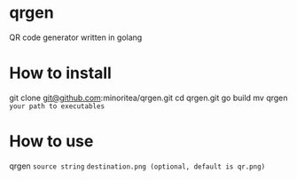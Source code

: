 # qrgen
QR code generator written in golang

# How to install
git clone git@github.com:minoritea/qrgen.git
cd qrgen.git
go build
mv qrgen `your path to executables`

# How to use
qrgen `source string` `destination.png (optional, default is qr.png)`
